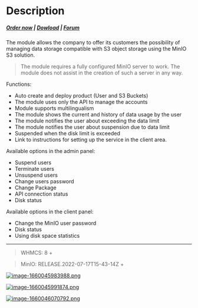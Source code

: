 # Description

#####  [Order now](https://puqcloud.com/index.php?rp=/store/whmcs-module-minio-s3) | [Dowload](https://download.puqcloud.com/WHMCS/servers/PUQ_WHMCS-MinIO-S3/) | [Forum](https://forum.puqcloud.com/viewforum.php?f=3)

The module allows the company to offer its customers the possibility of managing data storage compatible with S3 object storage using the MinIO S3 solution.

>The module requires a fully configured MinIO server to work. The module does not assist in the creation of such a server in any way.

Functions:

- Auto create and deploy product (User and S3 Buckets)
- The module uses only the API to manage the accounts
- Module supports multilingualism
- The module shows the current and history of data usage by the user
- The module notifies the user about exceeding the data limit
- The module notifies the user about suspension due to data limit
- Suspended when the disk limit is exceeded
- Link to instructions for setting up the service in the client area.

Available options in the admin panel:

- Suspend users
- Terminate users
- Unsuspend users
- Change users password
- Change Package
- API connection status
- Disk status

Available options in the client panel:

- Change the MinIO user password
- Disk status
- Using disk space statistics


- - - - - -

>WHMCS: 8 +

>MinIO: RELEASE.2022-07-17T15-43-14Z +

[![image-1660045983988.png](https://doc.puq.info/uploads/images/gallery/2022-08/scaled-1680-/image-1660045983988.png)](https://doc.puq.info/uploads/images/gallery/2022-08/image-1660045983988.png)

[![image-1660045991874.png](https://doc.puq.info/uploads/images/gallery/2022-08/scaled-1680-/image-1660045991874.png)](https://doc.puq.info/uploads/images/gallery/2022-08/image-1660045991874.png)

[![image-1660046070792.png](https://doc.puq.info/uploads/images/gallery/2022-08/scaled-1680-/image-1660046070792.png)](https://doc.puq.info/uploads/images/gallery/2022-08/image-1660046070792.png)
